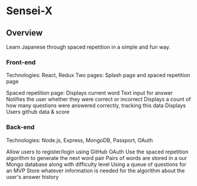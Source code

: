 # Sensei-X

## Overview

Learn Japanese through spaced repetition in a simple and fun way.

### Front-end 

Technologies: React, Redux
Two pages: Splash page and spaced repetition page

Spaced repetition page:
Displays current word
Text input for answer
Notifies the user whether they were correct or incorrect
Displays a count of how many questions were answered correctly, tracking this data
Displays Users github data & score

### Back-end

Technologies: Node.js, Express, MongoDB, Passport, OAuth

Allow users to register/login using GitHub OAuth
Use the spaced repetition algorithm to generate the next word pair
Pairs of words are stored in a our Mongo database along with difficulty level
Using a queue of questions for an MVP
Store whatever information is needed for the algorithm about the user's answer history
